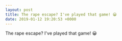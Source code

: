 ```yaml
---
layout: post
title: The rape escape? I've played that game! 😀
date: 2019-01-12 19:20:53 +0000
---
```


The rape escape? I've played that game! 😀

